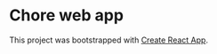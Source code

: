 # Chore web app

This project was bootstrapped with [Create React App](https://github.com/facebook/create-react-app).

